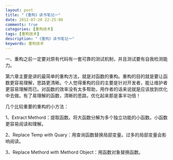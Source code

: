 ```yaml
---
layout: post
title: "《重构》读书笔记一"
date: 2012-07-20 22:25:00 
comments: true
categories: [重构技术]
tags: [重构技术]
description: "《重构》读书笔记一"
keywords: 重构技术
---
```



 
  一、重构之前一定要对原有代码有一套可靠的测试机制，并且测试要有自我检测能力。
 
 
 
 
  第六章主要是讲的最简单的重构方法，就是对函数的重构。重构的目的就是要让函数更容易理解，思路更清晰。个人觉得重构的目的主要是针对开发者，能让维护者更容易理解而已。对函数的效率没有太多帮助，用作者的话来说就是应该放到优化中去做。有了易理解的函数，清晰的思路，优化起来那是事半功倍！
 
 
 
 
  几个比较重要的重构的小方法：
 
 
  1、Extract Methord：提取函数。将大函数分解为多个独立功能的小函数。小函数更容易阅读和理解。
 
 
  2、Replace Temp with Quary：用查询函数替换局部变量。过多的局部变量会影响阅读。
 
 
  3、Replace Methord with Methord Object：用函数对象替换函数。
  
  
 
 
 



